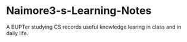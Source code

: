 # Naimore3-s-Learning-Notes
A BUPTer studying CS records useful knowledge learing in class and in daily life.
